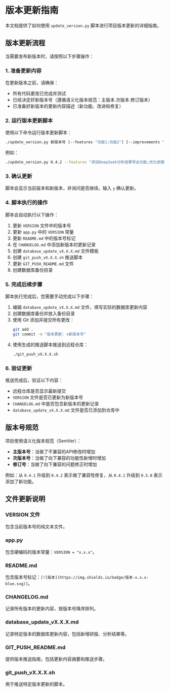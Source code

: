 # 版本更新指南

本文档提供了如何使用 `update_version.py` 脚本进行项目版本更新的详细指南。

## 版本更新流程

当需要发布新版本时，请按照以下步骤操作：

### 1. 准备更新内容

在更新版本之前，请确保：
- 所有代码更改已完成并测试
- 已经决定好新版本号（遵循语义化版本规范：主版本.次版本.修订版本）
- 已准备好新版本的更新内容描述（新功能、改进和修复）

### 2. 运行版本更新脚本

使用以下命令运行版本更新脚本：

```bash
./update_version.py 新版本号 [--features "功能1;功能2"] [--improvements "改进1;改进2"] [--fixes "修复1;修复2"]
```

例如：

```bash
./update_version.py 0.4.2 --features "添加DeepSeek分析结果导出功能;优化研报详情页面布局" --improvements "提高分析速度;改进错误处理" --fixes "修复分析结果显示问题;解决数据库连接泄漏"
```

### 3. 确认更新

脚本会显示当前版本和新版本，并询问是否继续。输入 `y` 确认更新。

### 4. 脚本执行的操作

脚本会自动执行以下操作：

1. 更新 `VERSION` 文件中的版本号
2. 更新 `app.py` 中的 `VERSION` 常量
3. 更新 `README.md` 中的版本号标记
4. 在 `CHANGELOG.md` 中添加新版本的更新记录
5. 创建 `database_update_vX.X.X.md` 文件模板
6. 创建 `git_push_vX.X.X.sh` 推送脚本
7. 更新 `GIT_PUSH_README.md` 文件
8. 创建数据库备份目录

### 5. 完成后续步骤

脚本执行完成后，您需要手动完成以下步骤：

1. 编辑 `database_update_vX.X.X.md` 文件，填写实际的数据库更新内容
2. 创建数据库备份并放入备份目录
3. 使用 Git 添加并提交所有更改：
   ```bash
   git add .
   git commit -m "版本更新: v新版本号"
   ```
4. 使用生成的推送脚本推送到远程仓库：
   ```bash
   ./git_push_vX.X.X.sh
   ```

### 6. 验证更新

推送完成后，验证以下内容：
- 远程仓库是否显示最新提交
- `VERSION` 文件是否已更新为新版本号
- `CHANGELOG.md` 中是否包含新版本的更新记录
- `database_update_vX.X.X.md` 文件是否已添加到仓库中

## 版本号规范

项目使用语义化版本规范（SemVer）：

- **主版本号**：当做了不兼容的API修改时增加
- **次版本号**：当做了向下兼容的功能性新增时增加
- **修订号**：当做了向下兼容的问题修正时增加

例如：从 `0.4.1` 升级到 `0.4.2` 表示做了兼容性修复，从 `0.4.1` 升级到 `0.5.0` 表示添加了新功能。

## 文件更新说明

### VERSION 文件
包含当前版本号的纯文本文件。

### app.py
包含硬编码的版本常量：`VERSION = "x.x.x"`。

### README.md
包含版本号标记：`[![版本](https://img.shields.io/badge/版本-x.x.x-blue.svg)]`。

### CHANGELOG.md
记录所有版本的更新内容，按版本号降序排列。

### database_update_vX.X.X.md
记录特定版本的数据库更新内容，包括新增研报、分析结果等。

### GIT_PUSH_README.md
提供版本推送指南，包括更新内容摘要和推送步骤。

### git_push_vX.X.X.sh
用于推送特定版本更新的脚本。 